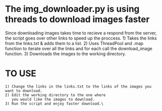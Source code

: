# The img_downloader.py is using threads to download images faster
Since downloading images takes time to recieve a respond from the server, 
the script goes over other links to speed up the proccess. 
    1) Takes the links from the links.txt & adds them to a list.
    2) Uses ThreadPool and .map function to iterate over all the links and for each call the download_image function.
    3) Downloads the images to the working directory.

# TO USE 
    1) Change the links in the links.txt to the links of the images you want to download.
    2) Edit the working directory to the one where
       you would like the images to download.
    3) Run the script and enjoy faster download.\